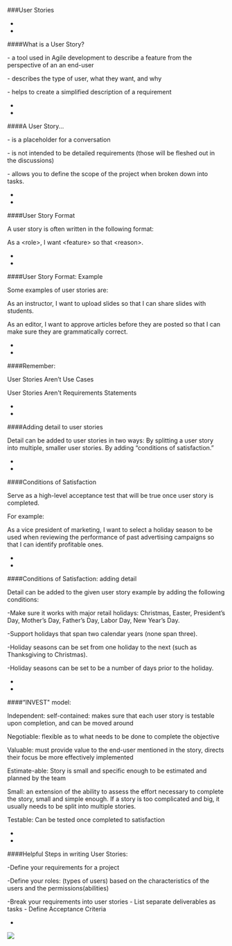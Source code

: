 ###User Stories



-
-
####What is a User Story?

<p class="fragment fade-up">- a tool used in Agile development to describe a feature from the perspective of an an end-user</p>
<p class="fragment fade-up">- describes the type of user, what they want, and why</p>
<p class="fragment fade-up">- helps to create a simplified description of a requirement</p>

-
-
####A User Story...
<p class="fragment fade-up">- is a placeholder for a conversation</p>
<p class="fragment fade-up">- is not intended to be detailed requirements (those will be fleshed out in the discussions)</p>
<p class="fragment fade-up">- allows you to define the scope of the project when broken down into tasks. </p>


-
-
####User Story Format

A user story is often written in the following format:

As a &lt;role&gt;, I want &lt;feature&gt; so that &lt;reason&gt;.


-
-
####User Story Format: Example

Some examples of user stories are:

<p class="fragment fade-up">As an instructor, I want to upload slides so that I can share slides with students.</p>

<p class="fragment fade-up">As an editor, I want to approve articles before they are posted so that I can make sure they are grammatically correct.</p>



-
-
####Remember:
<p class="fragment fade-up">User Stories Aren’t Use Cases</p>
<p class="fragment fade-up">User Stories Aren't Requirements Statements</p>

-
-
####Adding detail to user stories

Detail can be added to user stories in two ways:
By splitting a user story into multiple, smaller user stories.
By adding “conditions of satisfaction.”


-
-
####Conditions of Satisfaction

Serve as a high-level acceptance test that will be true once user story is completed.

For example:

As a vice president of marketing, I want to select a holiday season to be used when reviewing the performance of past advertising campaigns so that I can identify profitable ones.



-
-
####Conditions of Satisfaction: adding detail

Detail can be added to the given user story example by adding the following conditions:

-Make sure it works with major retail holidays: Christmas, Easter, President’s Day, Mother’s Day, Father’s Day, Labor Day, New Year’s Day.

-Support holidays that span two calendar years (none span three).

-Holiday seasons can be set from one holiday to the next (such as Thanksgiving to Christmas).

-Holiday seasons can be set to be a number of days prior to the holiday.


-
-

####“INVEST" model:
<p class="fragment fade-up">Independent: self-contained: makes sure that each user story is testable upon completion, and can be moved around<p>
<p class="fragment fade-up">Negotiable: flexible as to what needs to be done to complete the objective </p>
<p class="fragment fade-up">Valuable: must provide value to the end-user mentioned in the story, directs their focus be more effectively implemented
<p class="fragment fade-up">Estimate-able: Story is small and specific enough to be estimated and planned by the team</p>
<p class="fragment fade-up">Small: an extension of the ability to assess the effort necessary to complete the story, small and simple enough. If a story is too complicated and big, it usually needs to be split into multiple stories.</p>
<p class="fragment fade-up">Testable: Can be tested once completed to satisfaction</p>


-
-

####Helpful Steps in writing User Stories: 
<p class="fragment fade-up">-Define your requirements for a project</p>
<p class="fragment fade-up">-Define your roles: (types of users) based on the characteristics of the users and the permissions(abilities)</p>
<p class="fragment fade-up">-Break your requirements into user stories
- List separate deliverables as tasks
- Define Acceptance Criteria
</p>



-
<img src = 'https://i.pinimg.com/736x/b8/b1/f5/b8b1f599f690c59b4d5d8f58f23cfeef--cutest-bunnies-cute-bunny.jpg'>